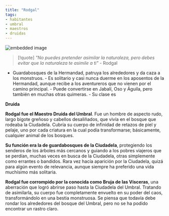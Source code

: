 ```yaml
---
title: "Rodgal"
tags:
- habitantes
- umbral
- maestros
- druidas
---
```

![embedded image](https://assets.legendkeeper.com/9a51fea9-7add-410f-a703-2f12030c0457.png "Attachment")

> [!quote]
> _"No puedes pretender asimilar la naturaleza, pero debes evitar que la naturaleza te asimile a ti"_
>\- Rodgal

-   Guardabosques de la Hermandad, patruya los alrededores y da caza a los monstruos. - Es solitario y casi nunca duerme en los aposentos de la Hermandad, aunque recibe a los aventureros que no vienen por el camino principal. - Puede convertirse en Jabalí, Oso y Águila, pero también en muchas otras quimeras. - Su clase es

**Druida**

**Rodgal fue el Maestro Druida del Umbral**. Fue un hombre de aspecto rudo, largo bigote greñoso y cabellos desaliñados, que vivía en el bosque que rodeaba la Ciudadela. Cubría su cuerpo de infinidad de retazos de piel y pelaje, uno por cada criatura en la cual podía transformarse; básicamente, cualquier animal de los bosques.

**Su función era la de guardabosques de la Ciudadela**, protegiendo los senderos de los árboles más cercanos y guiando a los pobres viajeros que se perdían, muchas veces en busca de la Ciudadela, otras simplemente como errantes o bandidos. Rara vez hacía aparición por la Ciudadela, quizá para algún evento de relevancia, aunque siempre ha preferido una vida muchísimo más solitaria.

**Rodgal fue corrompido por la conocida como Bruja de las Vísceras**, una aberración que logró abrirse paso hasta la Ciudadela del Umbral. Tratando de asimilarla, su cuerpo fue completamente envuelto en su poder del caos, transformándolo en una bestia monstruosa. Se piensa que todavía debe rondar los alrededores del bosque del Umbral, pero no se ha podido encontrar un rastro claro.